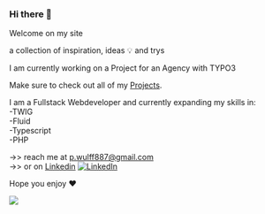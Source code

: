 <!--
**devwulff/devwulff** is a ✨ _special_ ✨ repository because its `README.md` (this file) appears on your GitHub profile.-->

<!--- 
- 🔭 I’m currently working on a Project for an Agency with React.js
- 🌱 I’m currently learning Node.js and Express
👯 I’m looking to collaborate on ...
- 🤔 I’m looking for help with ...

- 📫 How to reach me: 
- 😄 Pronouns: ...
- ⚡ Fun fact: ...
-->

### Hi there 👋

Welcome on my site

a collection of inspiration, ideas 💡 and trys 

I am currently working on a Project for an Agency with TYPO3

Make sure to check out all of my <a href="https://github.com/stars/devwulff/lists/projects">Projects</a>.

I am a Fullstack Webdeveloper and currently expanding my skills in:
<br>
-TWIG
<br>
-Fluid
<br>
-Typescript
<br>
-PHP

->> reach me at <a href="mailto:p.wulff887@gmail.com">p.wulff887@gmail.com</a><br>
->> or on <a href="https://www.linkedin.com/in/devwulff/">Linkedin</a> [![LinkedIn][2.2]][2]

<!-- Icons -->

[2.2]: https://raw.githubusercontent.com/MartinHeinz/MartinHeinz/master/linkedin-3-16.png

<!-- Links to your social media accounts -->

[2]: https://www.linkedin.com/in/devwulff/

Hope you enjoy ♥️

<img align="center" src="https://github-readme-stats.vercel.app/api?username=devwulff&theme=dracula&include_all_commits" />
